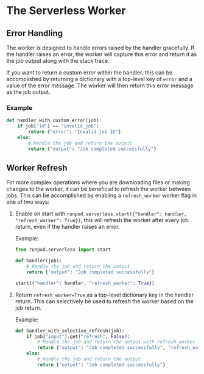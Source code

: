# The Serverless Worker

## Error Handling

The worker is designed to handle errors raised by the handler gracefully. If the handler raises an error, the worker will capture this error and return it as the job output along with the stack trace.

If you want to return a custom error within the handler, this can be accomplished by returning a dictionary with a top-level key of `error` and a value of the error message. The worker will then return this error message as the job output.

### Example

```python
def handler_with_custom_error(job):
    if job["id"] == "invalid_job":
        return {"error": "Invalid job ID"}
    else:
        # Handle the job and return the output
        return {"output": "Job completed successfully"}
```

## Worker Refresh

For more complex operations where you are downloading files or making changes to the worker, it can be beneficial to refresh the worker between jobs. This can be accomplished by enabling a `refresh_worker` worker flag in one of two ways:

   1. Enable on start with `runpod.serverless.start({"handler": handler, "refresh_worker": True})`, this will refresh the worker after every job return, even if the handler raises an error.

        Example:

        ```python
        from runpod.serverless import start

        def handler(job):
            # Handle the job and return the output
            return {"output": "Job completed successfully"}

        start({"handler": handler, "refresh_worker": True})
        ```

   2. Return `refresh_worker=True` as a top-level dictionary key in the handler return. This can selectively be used to refresh the worker based on the job return.

        Example:

        ```python
        def handler_with_selective_refresh(job):
            if job["input"].get("refresh", False):
                # Handle the job and return the output with refresh_worker flag
                return {"output": "Job completed successfully", "refresh_worker": True}
            else:
                # Handle the job and return the output
                return {"output": "Job completed successfully"}
        ```
